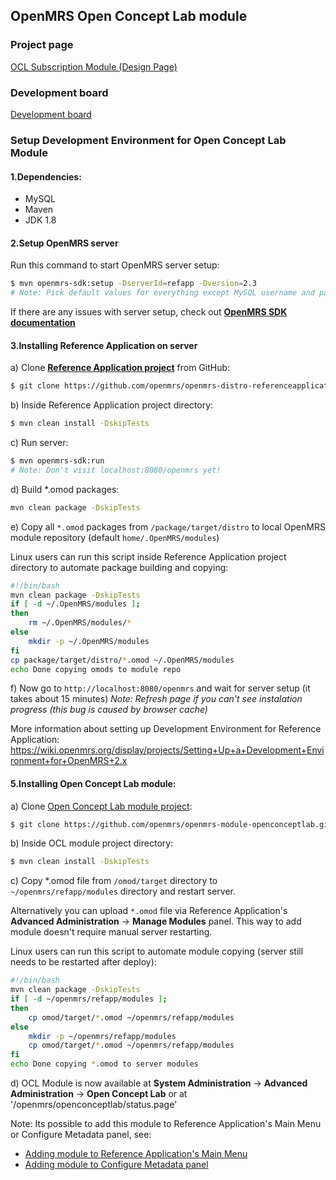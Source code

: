 ## OpenMRS Open Concept Lab module

### Project page

[OCL Subscription Module (Design Page)](https://wiki.openmrs.org/pages/viewpage.action?pageId=70877277)

### Development board

[Development board](https://issues.openmrs.org/secure/RapidBoard.jspa?rapidView=93)

### Setup Development Environment for Open Concept Lab Module

#### 1.Dependencies:
- MySQL
- Maven
- JDK 1.8

#### 2.Setup OpenMRS server

Run this command to start OpenMRS server setup:
````sh
$ mvn openmrs-sdk:setup -DserverId=refapp -Dversion=2.3
# Note: Pick default values for everything except MySQL username and password
````

If there are any issues with server setup, check out <b>[OpenMRS SDK documentation](https://wiki.openmrs.org/display/docs/OpenMRS+SDK)</b>

#### 3.Installing Reference Application on server

a) Clone <b>[Reference Application project](https://github.com/openmrs/openmrs-distro-referenceapplication)</b> from GitHub:
````sh
$ git clone https://github.com/openmrs/openmrs-distro-referenceapplication.git
````
b) Inside Reference Application project directory:
````sh
$ mvn clean install -DskipTests
````
c) Run server:
````sh
$ mvn openmrs-sdk:run
# Note: Don't visit localhost:8080/openmrs yet!
````
d) Build *.omod packages:
````sh
mvn clean package -DskipTests
````
e) Copy all `*.omod` packages from `/package/target/distro` to local OpenMRS module repository (default `home/.OpenMRS/modules`)

Linux users can run this script inside Reference Application project directory to automate package building and copying:
````sh
#!/bin/bash
mvn clean package -DskipTests
if [ -d ~/.OpenMRS/modules ];
then
    rm ~/.OpenMRS/modules/*
else
    mkdir -p ~/.OpenMRS/modules
fi
cp package/target/distro/*.omod ~/.OpenMRS/modules
echo Done copying omods to module repo
````

f) Now go to `http://localhost:8080/openmrs` and wait for server setup (it takes about 15 minutes)
<i>Note: Refresh page if you can't see instalation progress (this bug is caused by browser cache)</i>

More information about setting up Development Environment for Reference Application:
https://wiki.openmrs.org/display/projects/Setting+Up+a+Development+Environment+for+OpenMRS+2.x

#### 5.Installing Open Concept Lab module:

a) Clone [Open Concept Lab module project](https://github.com/openmrs/openmrs-module-openconceptlab/):
````sh
$ git clone https://github.com/openmrs/openmrs-module-openconceptlab.git
````
b) Inside OCL module project directory:
````sh
$ mvn clean install -DskipTests
````
c) Copy *.omod file from `/omod/target` directory to `~/openmrs/refapp/modules` directory and restart server.

Alternatively you can upload `*.omod` file via Reference Application's <b>Advanced Administration</b> -> <b>Manage Modules</b> panel. This way to add module doesn't require manual server restarting.

Linux users can run this script to automate module copying (server still needs to be restarted after deploy):
````sh
#!/bin/bash
mvn clean package -DskipTests
if [ -d ~/openmrs/refapp/modules ];
then
    cp omod/target/*.omod ~/openmrs/refapp/modules
else
    mkdir -p ~/openmrs/refapp/modules
    cp omod/target/*.omod ~/openmrs/refapp/modules
fi
echo Done copying *.omod to server modules
````

d) OCL Module is now available at <b>System Administration</b> -> <b>Advanced Administration</b> -> <b>Open Concept Lab</b> or at '/openmrs/openconceptlab/status.page'

Note: Its possible to add this module to Reference Application's Main Menu or Configure Metadata panel, see:
- [Adding module to Reference Application's Main Menu](https://wiki.openmrs.org/pages/viewpage.action?pageId=93359610#DevelopinganHTML+JSOpenWebAppQuickly-LinkingtoYourOpenWebAppfromtheHomeScreen)
- [Adding module to Configure Metadata panel](https://wiki.openmrs.org/display/projects/Adding+new+Groups+and+Links+to+Configure+Metadata+Menu)
